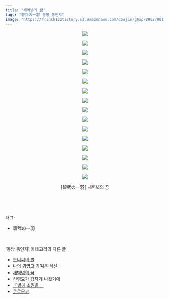 ```yaml
---
title: "새벽녘의 꿈"
tags: "碧弐の一羽 동방_동인지"
image: "https://franch122tistory.s3.amazonaws.com/doujin/ghap/2962/001.jpg"
---
```

<div class="article">
<p style="text-align: center; clear: none; float: none;"><img src="{{ site.imgserver8 }}/ghap/2962/001.jpg"/></p>
<p style="text-align: center; clear: none; float: none;"><img src="{{ site.imgserver8 }}/ghap/2962/002.jpg"/></p>
<p style="text-align: center; clear: none; float: none;"><img src="{{ site.imgserver8 }}/ghap/2962/003.jpg"/></p>
<p style="text-align: center; clear: none; float: none;"><img src="{{ site.imgserver8 }}/ghap/2962/004.jpg"/></p>
<p style="text-align: center; clear: none; float: none;"><img src="{{ site.imgserver8 }}/ghap/2962/005.jpg"/></p>
<p style="text-align: center; clear: none; float: none;"><img src="{{ site.imgserver8 }}/ghap/2962/006.jpg"/></p>
<p style="text-align: center; clear: none; float: none;"><img src="{{ site.imgserver8 }}/ghap/2962/007.jpg"/></p>
<p style="text-align: center; clear: none; float: none;"><img src="{{ site.imgserver8 }}/ghap/2962/008.jpg"/></p>
<p style="text-align: center; clear: none; float: none;"><img src="{{ site.imgserver8 }}/ghap/2962/009.jpg"/></p>
<p style="text-align: center; clear: none; float: none;"><img src="{{ site.imgserver8 }}/ghap/2962/010.jpg"/></p>
<p style="text-align: center; clear: none; float: none;"><img src="{{ site.imgserver8 }}/ghap/2962/011.jpg"/></p>
<p style="text-align: center; clear: none; float: none;"><img src="{{ site.imgserver8 }}/ghap/2962/012.jpg"/></p>
<p style="text-align: center; clear: none; float: none;"><img src="{{ site.imgserver8 }}/ghap/2962/013.jpg"/></p>
<p style="text-align: center; clear: none; float: none;"><img src="{{ site.imgserver8 }}/ghap/2962/014.jpg"/></p>
<p style="text-align: center; clear: none; float: none;"><img src="{{ site.imgserver8 }}/ghap/2962/015.jpg"/></p>
<p style="text-align: center; clear: none; float: none;"><img src="{{ site.imgserver8 }}/ghap/2962/016.jpg"/></p>
<p style="text-align: center; clear: none; float: none;">[碧弐の一羽] 새벽녘의 꿈</p>
<p><br/></p>
</div><br/>
<div class="tagTrail">
<p>태그: </p>
<ul>
<li>碧弐の一羽</li>
</ul>
</div><br/>
<div class="another">
<p>'동방 동인지' 카테고리의 다른 글</p>
<ul>
<li><a href="/ghap_2967">오니씨의 뿔</a></li>
<li><a href="/ghap_2963">나의 귀엽고 귀여운 식신</a></li>
<li><a href="/ghap_2962">새벽녘의 꿈</a></li>
<li><a href="/ghap_2961">신령묘가 갑자기 나왔기에</a></li>
<li><a href="/ghap_2957">「별에 소원을」</a></li>
<li><a href="/ghap_2956">쿠로모코</a></li>
</ul>
</div><br/>
<div class="cb_module cb_fluid">
<div class="cb_wrt cb_profile">
</div><!-- commentList close -->
</div><br/>
